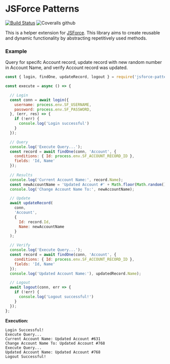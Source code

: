 # JSForce Patterns
[![Build Status](https://travis-ci.com/matthewdoles/jsforce-patterns.svg?branch=master)](https://travis-ci.com/matthewdoles/jsforce-patterns) ![Coveralls github](https://img.shields.io/coveralls/github/matthewdoles/jsforce-patterns)

This is a helper extension for [JSForce](https://jsforce.github.io/start/). This library aims to create reusable and dynamic functionality by abstracting repetitively used methods.


### Example
Query for specifc Account record, update record with new random number in Account Name, and verify Account record was updated.

```javascript
const { login, findOne, updateRecord, logout } = require('jsforce-patterns');

const execute = async () => {

  // Login
  const conn = await login({ 
    username: process.env.SF_USERNAME, 
    password: process.env.SF_PASSWORD, 
  }, (err, res) => {
    if (!err) {
      console.log('Login successful')
    }
  });

  // Query
  console.log('Execute Query...');
  const record = await findOne(conn, 'Account', {
    conditions: { Id: process.env.SF_ACCOUNT_RECORD_ID },
    fields: 'Id, Name'
  });
  
  // Results
  console.log('Current Account Name:', record.Name);
  const newAccountName = 'Updated Account #' + Math.floor(Math.random() * 1000);
  console.log('Change Account Name To:', newAccountName);

  // Update
  await updateRecord(
    conn,
    'Account',
    {
      Id: record.Id,
      Name: newAccountName
    }
  );

  // Verify
  console.log('Execute Query...');
  const record = await findOne(conn, 'Account', {
    conditions: { Id: process.env.SF_ACCOUNT_RECORD_ID },
    fields: 'Id, Name'
  });
  console.log('Updated Account Name:'), updatedRecord.Name);

  // Logout
  await logout(conn, err => {
    if (!err) {
      console.log('Logout successful!')
    }
  });
};
```

<b>Execution:</b>
```
Login Successful!
Execute Query...
Current Account Name: Updated Account #631
Change Account Name To: Updated Account #768
Execute Query...
Updated Account Name: Updated Account #768
Logout Successful!
```